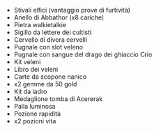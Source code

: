 - Stivali elfici (vantaggio prove di furtività)
- Anello di Abbathor (x8 cariche)
- Pietra walkietalkie
- Sigillo da lettere dei cultisti
- Cervello di divora cervelli
- Pugnale con slot veleno
- Pugnale con sangue del drago dei ghiaccio Crio
- Kit veleni
- Libro dei veleni
- Carte da scopone nanico
- x2 gemme da 50 gold
- Kit da ladro
- Medaglione tomba di Acererak
- Palla luminosa
- Pozione rapidità
- x2 pozioni vita

